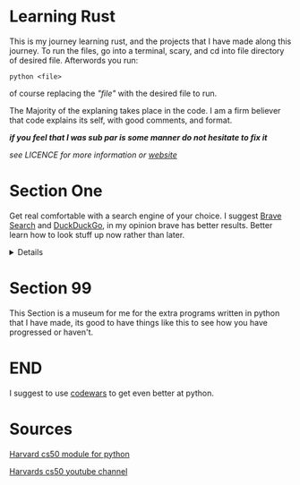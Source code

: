 # Learning Rust

This is my journey learning rust, and the projects that I have
made along this journey. To run the files, go into a terminal,
scary, and cd into file directory of desired file.
Afterwords you run:

    python <file>

of course replacing the _"file"_ with the desired file to run.

The Majority of the explaning takes place in the code. I am a
firm believer that code explains its self, with good comments,
and format.

___if you feel that I was sub par is some manner do not hesitate to
fix it___

_see LICENCE for more information or [website](https://unlicense.org/)_

<!-- end of intro -->


# Section One

<!-- Summery of Section One -->
Get real comfortable with a search engine of your choice.
I suggest [Brave Search](https://search.brave.com/) and
[DuckDuckGo](https://duckduckgo.com/), in my opinion brave has better results.
Better learn how to look stuff up now rather than later.


<!-- Details of Section One -->
<details>
<a href="https://www.youtube.com/c/cs50/videos">cs50s youtube</a>

Specifically we are looking at <a
href="https://youtu.be/4zy0z5W0-w4">week six</a>

<h3><a href="https://cs50.harvard.edu/x/2022/psets/6/">Problem Set</a></h3>

This is a set of problems from harvards cs50 course.

- [Hello, World](./01/problemset01.py)
- [Mario reversed half-pyramid](./01/problemset02.py)
- [Mario double half-pyramid](./01/problemset03.py)



<h3><a href="https://cs50.harvard.edu/x/2022/labs/6/">Lab</a></h3>

This is a lab from the cs50 course, we shall use this to learn
python.


</details>


<!-- end of section one -->


# Section 99

This Section is a museum for me for the extra programs written
in python that I have made, its good to have things like this to
see how you have progressed or haven't.


# END

I suggest to use [codewars](https://www.codewars.com/) to get even better at python.


# Sources

[Harvard cs50 module for python](https://cs50.harvard.edu/x/2022/psets/6/)

[Harvards cs50 youtube channel](https://www.youtube.com/c/cs50/videos)



<!-- vim: textwidth=64

